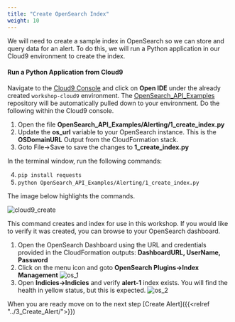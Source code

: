 ```yaml
---
title: "Create OpenSearch Index"
weight: 10
---
```


We will need to create a sample index in OpenSearch so we can store and query data for an alert. To do this, we will run a Python application in our Cloud9 environment to create the index.

#### Run a Python Application from Cloud9

Navigate to the [Cloud9 Console](https://console.aws.amazon.com/cloud9/home) and click on **Open IDE** under the already created ```workshop-cloud9``` environment. The [OpenSearch_API_Examples](https://github.com/ev2900/OpenSearch_API_Examples) repository will be automatically pulled down to your environment. Do the following within the Cloud9 console.

1. Open the file **OpenSearch_API_Examples/Alerting/1_create_index.py**
2. Update the **os_url** variable to your OpenSearch instance. This is the **OSDomainURL** Output from the CloudFormation stack.
3. Goto File->Save to save the changes to **1_create_index.py**

In the terminal window, run the following commands:

4. ```pip install requests```
5. ```python OpenSearch_API_Examples/Alerting/1_create_index.py```

The image below highlights the commands. 

![cloud9_create](/images/open-search-alerting/cloud9_1.png)

This command creates and index for use in this workshop. If you would like to verify it was created, you can browse to your OpenSearch dashboard.

1. Open the OpenSearch Dashboard using the URL and credentials provided in the CloudFormation outputs: **DashboardURL, UserName, Password**
2. Click on the menu icon and goto **OpenSearch Plugins->Index Management**
![os_1](/images/open-search-alerting/os_1.png)
3. Open **Indicies->Indicies** and verify **alert-1** index exists. You will find the health in yellow status, but this is expected.
![os_2](/images/open-search-alerting/os_2.png)

When you are ready move on to the next step [Create Alert]({{<relref "../3_Create_Alert/">}})
